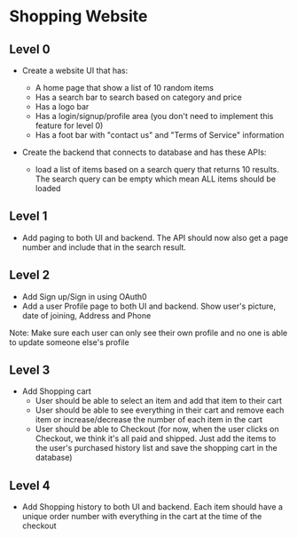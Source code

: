# Shopping Website

## Level 0
* Create a website UI that has:
  * A home page that show a list of 10 random items
  * Has a search bar to search based on category and price
  * Has a logo bar
  * Has a login/signup/profile area (you don't need to implement this feature for level 0)
  * Has a foot bar with "contact us" and "Terms of Service" information
 
* Create the backend that connects to database and has these APIs:
  * load a list of items based on a search query that returns 10 results. The search query can be empty which mean ALL items should be loaded

## Level 1
* Add paging to both UI and backend. The API should now also get a page number and include that in the search result.

## Level 2
* Add Sign up/Sign in using OAuth0
* Add a user Profile page to both UI and backend. Show user's picture, date of joining, Address and Phone

Note: Make sure each user can only see their own profile and no one is able to update someone else's profile

## Level 3
* Add Shopping cart
  * User should be able to select an item and add that item to their cart
  * User should be able to see everything in their cart and remove each item or increase/decrease the number of each item in the cart
  * User should be able to Checkout (for now, when the user clicks on Checkout, we think it's all paid and shipped. Just add the items to the user's purchased history list and save the shopping cart in the database)

## Level 4
* Add Shopping history to both UI and backend. Each item should have a unique order number with everything in the cart at the time of the checkout
